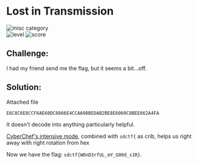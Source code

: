 # Lost in Transmission

![misc category](https://img.shields.io/badge/category-Crypto-blueviolet.svg)   
![level](https://img.shields.io/badge/level-Easy-blue.svg)
![score](https://img.shields.io/badge/score-75-blue.svg)

## Challenge:

I had my friend send me the flag, but it seems a bit...off.



## Solution:

Attached file
```
E6C8C6E8CCF6AE60DC8866E4CCAA98BEDAB2BE8E6060C8BEE662A4FA
```

It doesn't decode into anything particularly helpful.

[CyberChef's intensive mode](https://gchq.github.io/CyberChef/#recipe=Magic(3,true,false,'sdctf%7B')&input=RTZDOEM2RThDQ0Y2QUU2MERDODg2NkU0Q0NBQTk4QkVEQUIyQkU4RTYwNjBDOEJFRTY2MkE0RkE), combined with `sdctf{` as crib, helps us right away with right rotation from hex

Now we have the flag: `sdctf{W0nD3rfUL_mY_G00d_s1R}`.
